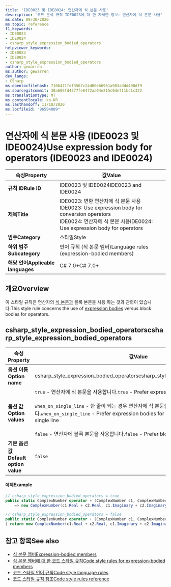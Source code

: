 ```yaml
---
title: 'IDE0023 및 IDE0024: 연산자에 식 본문 사용'
description: '코드 분석 규칙 IDE0023에 대 한 자세한 정보: 연산자에 식 본문 사용'
ms.date: 09/30/2020
ms.topic: reference
f1_keywords:
- IDE0023
- IDE0024
- csharp_style_expression_bodied_operators
helpviewer_keywords:
- IDE0023
- IDE0024
- csharp_style_expression_bodied_operators
author: gewarren
ms.author: gewarren
dev_langs:
- CSharp
ms.openlocfilehash: 7106471fef3567c24d00e66961a983addd498df9
ms.sourcegitcommit: 30a686fd4377fe6472aa04e215c0de711bc1c322
ms.translationtype: MT
ms.contentlocale: ko-KR
ms.lasthandoff: 11/10/2020
ms.locfileid: "96594009"
---
```

# <a name="use-expression-body-for-operators-ide0023-and-ide0024"></a><span data-ttu-id="94c13-103">연산자에 식 본문 사용 (IDE0023 및 IDE0024)</span><span class="sxs-lookup"><span data-stu-id="94c13-103">Use expression body for operators (IDE0023 and IDE0024)</span></span>

|<span data-ttu-id="94c13-104">속성</span><span class="sxs-lookup"><span data-stu-id="94c13-104">Property</span></span>|<span data-ttu-id="94c13-105">값</span><span class="sxs-lookup"><span data-stu-id="94c13-105">Value</span></span>|
|-|-|
| <span data-ttu-id="94c13-106">**규칙 ID**</span><span class="sxs-lookup"><span data-stu-id="94c13-106">**Rule ID**</span></span> | <span data-ttu-id="94c13-107">IDE0023 및 IDE0024</span><span class="sxs-lookup"><span data-stu-id="94c13-107">IDE0023 and IDE0024</span></span> |
| <span data-ttu-id="94c13-108">**제목**</span><span class="sxs-lookup"><span data-stu-id="94c13-108">**Title**</span></span> | <span data-ttu-id="94c13-109">IDE0023: 변환 연산자에 식 본문 사용</span><span class="sxs-lookup"><span data-stu-id="94c13-109">IDE0023: Use expression body for conversion operators</span></span><br/> <span data-ttu-id="94c13-110">IDE0024: 연산자에 식 본문 사용</span><span class="sxs-lookup"><span data-stu-id="94c13-110">IDE0024: Use expression body for operators</span></span> |
| <span data-ttu-id="94c13-111">**범주**</span><span class="sxs-lookup"><span data-stu-id="94c13-111">**Category**</span></span> | <span data-ttu-id="94c13-112">스타일</span><span class="sxs-lookup"><span data-stu-id="94c13-112">Style</span></span> |
| <span data-ttu-id="94c13-113">**하위 범주**</span><span class="sxs-lookup"><span data-stu-id="94c13-113">**Subcategory**</span></span> | <span data-ttu-id="94c13-114">언어 규칙 (식 본문 멤버)</span><span class="sxs-lookup"><span data-stu-id="94c13-114">Language rules (expression-bodied members)</span></span> |
| <span data-ttu-id="94c13-115">**해당 언어**</span><span class="sxs-lookup"><span data-stu-id="94c13-115">**Applicable languages**</span></span> | <span data-ttu-id="94c13-116">C# 7.0+</span><span class="sxs-lookup"><span data-stu-id="94c13-116">C# 7.0+</span></span> |

## <a name="overview"></a><span data-ttu-id="94c13-117">개요</span><span class="sxs-lookup"><span data-stu-id="94c13-117">Overview</span></span>

<span data-ttu-id="94c13-118">이 스타일 규칙은 연산자의 [식 본문과](../../../csharp/programming-guide/statements-expressions-operators/expression-bodied-members.md) 블록 본문을 사용 하는 것과 관련이 있습니다.</span><span class="sxs-lookup"><span data-stu-id="94c13-118">This style rule concerns the use of [expression bodies](../../../csharp/programming-guide/statements-expressions-operators/expression-bodied-members.md) versus block bodies for operators.</span></span>

## <a name="csharp_style_expression_bodied_operators"></a><span data-ttu-id="94c13-119">csharp_style_expression_bodied_operators</span><span class="sxs-lookup"><span data-stu-id="94c13-119">csharp_style_expression_bodied_operators</span></span>

|<span data-ttu-id="94c13-120">속성</span><span class="sxs-lookup"><span data-stu-id="94c13-120">Property</span></span>|<span data-ttu-id="94c13-121">값</span><span class="sxs-lookup"><span data-stu-id="94c13-121">Value</span></span>|
|-|-|
| <span data-ttu-id="94c13-122">**옵션 이름**</span><span class="sxs-lookup"><span data-stu-id="94c13-122">**Option name**</span></span> | <span data-ttu-id="94c13-123">csharp_style_expression_bodied_operators</span><span class="sxs-lookup"><span data-stu-id="94c13-123">csharp_style_expression_bodied_operators</span></span>
| <span data-ttu-id="94c13-124">**옵션 값**</span><span class="sxs-lookup"><span data-stu-id="94c13-124">**Option values**</span></span> | <span data-ttu-id="94c13-125">`true` - 연산자에 식 본문을 사용합니다.</span><span class="sxs-lookup"><span data-stu-id="94c13-125">`true` - Prefer expression bodies for operators</span></span><br /><br /><span data-ttu-id="94c13-126">`when_on_single_line` - 한 줄이 되는 경우 연산자에 식 본문을 사용합니다.</span><span class="sxs-lookup"><span data-stu-id="94c13-126">`when_on_single_line` - Prefer expression bodies for operators when they will be a single line</span></span><br /><br /><span data-ttu-id="94c13-127">`false` - 연산자에 블록 본문을 사용합니다.</span><span class="sxs-lookup"><span data-stu-id="94c13-127">`false` - Prefer block bodies for operators</span></span> |
| <span data-ttu-id="94c13-128">**기본 옵션 값**</span><span class="sxs-lookup"><span data-stu-id="94c13-128">**Default option value**</span></span> | `false` |

#### <a name="example"></a><span data-ttu-id="94c13-129">예제</span><span class="sxs-lookup"><span data-stu-id="94c13-129">Example</span></span>

```csharp
// csharp_style_expression_bodied_operators = true
public static ComplexNumber operator + (ComplexNumber c1, ComplexNumber c2)
    => new ComplexNumber(c1.Real + c2.Real, c1.Imaginary + c2.Imaginary);

// csharp_style_expression_bodied_operators = false
public static ComplexNumber operator + (ComplexNumber c1, ComplexNumber c2)
{ return new ComplexNumber(c1.Real + c2.Real, c1.Imaginary + c2.Imaginary); }
```

## <a name="see-also"></a><span data-ttu-id="94c13-130">참고 항목</span><span class="sxs-lookup"><span data-stu-id="94c13-130">See also</span></span>

- [<span data-ttu-id="94c13-131">식 본문 멤버</span><span class="sxs-lookup"><span data-stu-id="94c13-131">Expression-bodied members</span></span>](../../../csharp/programming-guide/statements-expressions-operators/expression-bodied-members.md)
- [<span data-ttu-id="94c13-132">식 본문 멤버에 대 한 코드 스타일 규칙</span><span class="sxs-lookup"><span data-stu-id="94c13-132">Code style rules for expression-bodied members</span></span>](expression-bodied-members.md)
- [<span data-ttu-id="94c13-133">코드 스타일 언어 규칙</span><span class="sxs-lookup"><span data-stu-id="94c13-133">Code style language rules</span></span>](language-rules.md)
- [<span data-ttu-id="94c13-134">코드 스타일 규칙 참조</span><span class="sxs-lookup"><span data-stu-id="94c13-134">Code style rules reference</span></span>](index.md)
